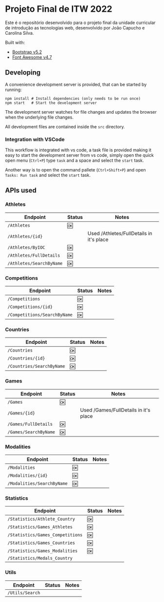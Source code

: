 # Projeto Final de ITW 2022

Este é o repositório desenvolvido para o projeto final da unidade curricular de
introdução as tecnologias web, desenvolvido por João Capucho e Carolina Silva.

Built with:

- [Bootstrap v5.2](https://getbootstrap.com/docs/5.2/)
- [Font Awesome v4.7](https://fontawesome.com/v4/icons/)

## Developing

A convenience development server is provided, that can be started by running:

```
npm install # Install dependencies (only needs to be run once)
npm start   # Start the development server
```

The development server watches for file changes and updates the browser when the
underlying file changes.

All development files are contained inside the `src` directory.

### Integration with VSCode

This workflow is integrated with vs code, a task file is provided making it easy
to start the development server from vs code, simply open the quick open menu
(`Ctrl+P`) type `task` and a space and select the `start` task.

Another way is to open the command pallete (`Ctrl+Shift+P`) and open
`Tasks: Run task` and select the `start` task.

## APIs used

### Athletes

| Endpoint                         | Status | Notes                                      |
|----------------------------------|--------|--------------------------------------------|
| `/Athletes`                      |  :ok:  |                                            |
| `/Athletes/{id}`                 |        | Used /Athletes/FullDetails in it's place   |
| `/Athletes/ByIOC`                |  :ok:  |                                            |
| `/Athletes/FullDetails`          |  :ok:  |                                            |
| `/Athletes/SearchByName`         |  :ok:  |                                            |

### Competitions

| Endpoint                         | Status | Notes                                      |
|----------------------------------|--------|--------------------------------------------|
| `/Competitions`                  |  :ok:  |                                            |
| `/Competitions/{id}`             |  :ok:  |                                            |
| `/Competitions/SearchByName`     |  :ok:  |                                            |

### Countries

| Endpoint                         | Status | Notes                                      |
|----------------------------------|--------|--------------------------------------------|
| `/Countries`                     |  :ok:  |                                            |
| `/Countries/{id}`                |  :ok:  |                                            |
| `/Countries/SearchByName`        |  :ok:  |                                            |

### Games

| Endpoint                         | Status | Notes                                      |
|----------------------------------|--------|--------------------------------------------|
| `/Games`                         |  :ok:  |                                            |
| `/Games/{id}`                    |        | Used /Games/FullDetails in it's place      |
| `/Games/FullDetails`             |  :ok:  |                                            |
| `/Games/SearchByName`            |  :ok:  |                                            |

### Modalities

| Endpoint                         | Status | Notes                                      |
|----------------------------------|--------|--------------------------------------------|
| `/Modalities`                    |  :ok:  |                                            |
| `/Modalities/{id}`               |  :ok:  |                                            |
| `/Modalities/SearchByName`       |  :ok:  |                                            |

### Statistics

| Endpoint                         | Status | Notes                                      |
|----------------------------------|--------|--------------------------------------------|
| `/Statistics/Athlete_Country`    |  :ok:  |                                            |
| `/Statistics/Games_Athletes`     |  :ok:  |                                            |
| `/Statistics/Games_Competitions` |  :ok:  |                                            |
| `/Statistics/Games_Countries`    |  :ok:  |                                            |
| `/Statistics/Games_Modalities`   |  :ok:  |                                            |
| `/Statistics/Medals_Country`     |        |                                            |

### Utils

| Endpoint                         | Status | Notes                                      |
|----------------------------------|--------|--------------------------------------------|
| `/Utils/Search`                  |        |                                            |
